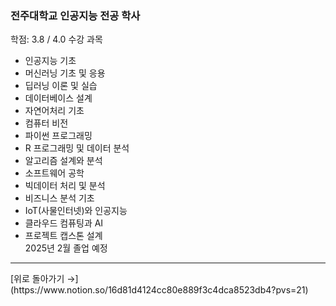 ### **전주대학교 인공지능 전공 학사**  
학점: 3.8 / 4.0
수강 과목  
- 인공지능 기초
- 머신러닝 기초 및 응용
- 딥러닝 이론 및 실습
- 데이터베이스 설계
- 자연어처리 기초
- 컴퓨터 비전
- 파이썬 프로그래밍
- R 프로그래밍 및 데이터 분석
- 알고리즘 설계와 분석
- 소프트웨어 공학
- 빅데이터 처리 및 분석
- 비즈니스 분석 기초
- IoT(사물인터넷)와 인공지능
- 클라우드 컴퓨팅과 AI
- 프로젝트 캡스톤 설계  
2025년 2월 졸업 예정  
---  
</aside>  
[위로 돌아가기 →](https://www.notion.so/16d81d4124cc80e889f3c4dca8523db4?pvs=21)